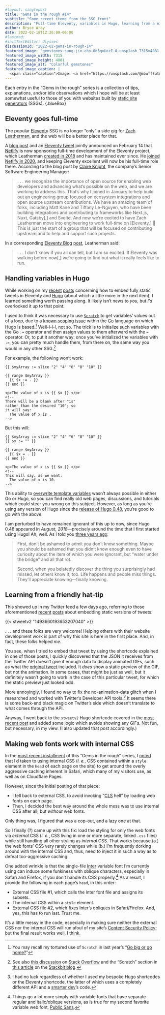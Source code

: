 ```yaml
---
#layout: singlepost
title: "Gems in the rough #14"
subtitle: "Some recent items from the SSG front"
description: "Full-time Eleventy, variables in Hugo, learning from a nice tweet, using web fonts with internal CSS."
author: Bryce Wray
date: 2022-02-18T12:36:00-06:00
#lastmod:
#initTextEditor: Ulysses
discussionId: "2022-02-gems-in-rough-14"
featured_image: "gemstones-sung-jin-cho-0d3qxUozE-0-unsplash_7315x4881.jpg"
featured_image_width: 7315
featured_image_height: 4881
featured_image_alt: "Colorful gemstones"
featured_image_caption: |
  <span class="caption">Image: <a href="https://unsplash.com/@mbuff?utm_source=unsplash&utm_medium=referral&utm_content=creditCopyText">Sung Jin Cho</a>; <a href="https://unsplash.com/s/photos/gemstones?utm_source=unsplash&utm_medium=referral&utm_content=creditCopyText">Unsplash</a></span>
---
```


Each entry in the “Gems in the rough” series is a collection of tips, explanations, and/or idle observations which I hope will be at least somewhat useful to those of you with websites built by [static site generators](https://jamstack.org/generators) (SSGs).
{.blueBox}

## Eleventy goes full-time

The popular [Eleventy](https://11ty.dev/) SSG is no longer “only” a side gig for [Zach Leatherman](https://zachleat.com/), and the web will be a better place for that.

A [blog post](https://www.netlify.com/blog/growing-our-open-source-contributions) and an [Eleventy tweet](https://twitter.com/eleven_ty/status/1493284209925967872) jointly announced on February 14 that [Netlify](https://netlify.com/) is now sponsoring full-time development of the Eleventy project, which Leatherman [created in 2018](https://www.zachleat.com/web/introducing-eleventy/) and has maintained ever since. He [joined Netlify in 2020](https://www.zachleat.com/web/netlify/), and keeping Eleventy excellent will now be his full-time role there. According to the blog post by [Claire Knight](https://twitter.com/krider2010), the company’s Senior Software Engineering Manager:

> .&nbsp;.&nbsp;. we recognize the importance of open source for enabling web developers and advancing what’s possible on the web, and we are working to address this. That’s why I joined in January to help build out an engineering group focused on ecosystem integrations and open source upstream contributions. We have an amazing team of folks, including Matt Kane and Tiffany Le-Nguyen, who have been building integrations and contributing to frameworks like Next.js, Nuxt, Gatsby[,] and Svelte. And now we’re excited to have Zach Leatherman move into engineering to work full-time on [Eleventy.]  🚀 This is just the start of a group that will be focused on contributing upstream and to help and support such projects.

In a corresponding [Eleventy Blog](https://www.11ty.dev/blog/) [post](https://www.11ty.dev/blog/eleventy-oss/), Leatherman said:

> .&nbsp;.&nbsp;. I don’t know if you all can tell, but I am so excited. If Eleventy was walking before now[,] we’re going to find out what it really feels like to run.

## Handling variables in Hugo

While working on my [recent](/posts/2022/02/static-tweets-eleventy-hugo/) [posts](/posts/static-tweets-eleventy-hugo-part-2/) concerning how to embed fully static tweets in Eleventy and [Hugo](https://gohugo.io/) (about which a little more in the next item), I learned something worth passing along. It likely isn’t news to *you*, but *I’d* overlooked it up to that point.

I used to think it was necessary to use [`Scratch`](https://gohugo.io/functions/scratch) to get variables’ values out of a loop, due to a [known scoping issue](https://www.regisphilibert.com/blog/2017/04/hugo-scratch-explained-variable/) within the [Go](https://golang.org) language on which Hugo is based.[^1] <span class="text-nowrap">Well-l-l-l,</span> not so. The trick is to initialize such variables with the Go `:=` operator and then assign values to them afterward with the `=` operator. Or, to put it another way: once you’ve initialized the variables with `:=`, you can pretty much handle them, from there on, the same way you would in any other SSG.[^2]

For example, the following won’t work:

```go-html-template
{{ $myArray := slice "2" "4" "6" "8" "10" }}

{{ range $myArray }}
  {{ $x := . }}
{{ end }}

<p>The value of x is {{ $x }}.</p>
<!--
There will be a blank after "is" 
rather than the desired "10"; so
it will say:
  The value of x is .
-->
```

But this will:

```go-html-template
{{ $myArray := slice "2" "4" "6" "8" "10" }}
{{ $x := "" }}

{{ range $myArray }}
  {{ $x = . }}
{{ end }}

<p>The value of x is {{ $x }}.</p>
<!--
This will say, as we want:
  The value of x is 10.
-->
```

This ability to [overwrite template variables](https://github.com/golang/go/issues/10608) wasn’t always possible in either Go or Hugo, so you can find really old web pages, discussions, and tutorials which could steer you wrong on this subject. However, as long as you’re using any version of Hugo since the [release of Hugo 0.48](https://gohugo.io/news/0.48-relnotes/), you’re good to go with the above.

I am perturbed to have remained ignorant of this up to now, since Hugo 0.48 appeared in *August, 2018*—precisely around the time that I first started using Hugo! Ah, well. As I told you [three years ago](/posts/2019/02/old-dog-old-trick/#share-the-shame-but-share-the-help-too):

> First, don’t be ashamed to admit you don’t know something. Maybe you should be ashamed that you didn’t know enough even to have curiosity about the item of which you were ignorant, but “water under the bridge” and all that rot.
> 
> Second, when you belatedly discover the thing you surprisingly had missed, let others know it, too. Life happens and people miss things. They’ll appreciate knowing—finally knowing.

## Learning from a friendly hat-tip

This showed up in my Twitter feed a few days ago, referring to those aforementioned [recent](/posts/2022/02/static-tweets-eleventy-hugo/) [posts](/posts/2022/02/static-tweets-eleventy-hugo-part-2/) about embedding static versions of tweets:

{{< stweetv2 "1493660193653207040" >}}

.&nbsp;.&nbsp;. and these folks are very welcome! Helping others with their website development work is part of why this site is here in the first place. And, in fact, these folks helped *me*.

You see, when I tried to embed that tweet by using the shortcode explained in one of those posts, I quickly discovered that the JSON it receives from the Twitter API doesn’t give it enough data to display animated GIFs, such as what the [original tweet](https://twitter.com/podcasterJay/status/1493660193653207040) included. It *does* show a static preview of the GIF, but not the animation. In some cases, that might be just as well, but it definitely wasn’t going to work in the case of this particular tweet, for which the static preview just looked odd.

More annoyingly, I found no way to fix the no-animation-data glitch when I researched and worked with Twitter’s Developer API tools.[^3] It seems there is some back-end black magic on Twitter’s side which doesn’t translate to what comes through the API.

Anyway, I went back to the `stweetv2` Hugo shortcode covered in the [most recent post](/posts/2022/02/static-tweets-eleventy-hugo-part-2/) and added some logic which avoids showing any GIFs. Not fun, but necessary, in my view. (I also updated that post accordingly.)

## Making web fonts work with internal CSS

In the [most recent installment](/posts/2022/01/gems-in-rough-13/) of this “Gems in the rough” series, I [noted](/posts/2022/01/gems-in-rough-13/#why-i-returned-to-internalcss) that I’d taken to using internal CSS (*i. e.*, CSS contained within a `style` element in the `head` of each page on the site) to get around the overly aggressive caching inherent in Safari, which many of my visitors use, as well as on Cloudflare Pages.

However, since the initial posting of that piece:

- I fell back to external CSS, to avoid invoking “[CLS](https://web.dev/cls/) hell” by loading web fonts on each page.
- Then, I decided the best way around the whole mess was to use internal CSS after all, but *without* web fonts.

Only thing was, I figured that was a cop-out, and a lazy one at that.

So I finally (?) came up with this fix: load the styling for only the web fonts via *external* CSS (*i. e.*, CSS living in one or more separate, linked `.css` files) while still handling all other styling as *internal* CSS. That works because (a.) the web fonts’ CSS very rarely changes while (b.) I’m frequently dorking around with the internal CSS and, thus, need to inject it in such a way as to defeat too-aggressive caching.

One added wrinkle is that the single-file [Inter](https://rsms.me/inter/) variable font I’m currently using can induce some funkiness with oblique characters, especially in Safari and Firefox, if you don’t handle its CSS properly.[^4] As a result, I provide the following in each page’s `head`, in this order:

- External CSS file #1, which calls the Inter font file and assigns its subsets.
- The internal CSS within a `style` element.
- External CSS file #2, which fixes Inter’s obliques in Safari/Firefox. And, yes, this has to run last. Trust me.

It’s a little messy in the code, especially in making sure neither the external CSS nor the internal CSS will run afoul of my site’s [Content Security Policy](https://content-security-policy.com/); but the final result works well, I think.

[^1]:	You may recall my tortured use of `Scratch` in last year’s “[Go big or go home?](/posts/2021/02/go-big-go-home/)”

[^2]:	See also [this discussion](https://stackoverflow.com/questions/17891226/difference-between-and-operators-in-go) on [Stack Overflow](https://stackoverflow.com/) and the “Scratch” section in [this article](https://www.stackbit.com/blog/advanced-hugo-templates/) on the [Stackbit blog](https://www.stackbit.com/blog/).

[^3]:	I had no luck regardless of whether I used my bespoke Hugo shortcodes or the Eleventy shortcode, the latter of which uses a completely different API and a [smarter dev](https://twitter.com/KyleMitBTV)’s code.

[^4]:	Things go a lot more simply with variable fonts that have separate regular and italic/oblique versions, as is true for my second favorite variable web font, [Public Sans](https://public-sans.digital.gov/).
